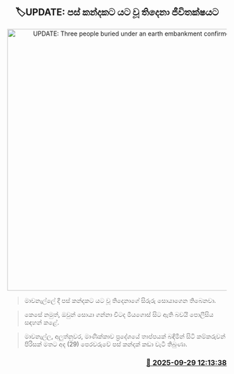 <p align='center'><b><h2 align='center' title='UPDATE: Three people buried under an earth embankment confirmed dead'>🏷UPDATE: පස් කන්දකට යට වූ තිදෙනා ජීවිතක්ෂයට</h2></b></p>
<p align='center'><img src='https://helakuru.sgp1.cdn.digitaloceanspaces.com/esana/images/lib/mawanella-jko.jpg' width='600' alt='UPDATE: Three people buried under an earth embankment confirmed dead'></p>

> මාවනැල්ලේ දී පස් කන්දකට යට වූ තිදෙනාගේ සිරුරු සොයාගෙන තිබෙනවා.

> කෙසේ නමුත්, ඔවුන් සොයා ගන්නා විටද මියගොස් සිට ඇති බවයි පොලීසිය සඳහන් කළේ.

> මාවනැල්ල, අලුත්නුවර, මාණික්කාව ප්‍රදේශයේ තාප්පයක් බඳිමින් සිටි කම්කරුවන් පිරිසක් මතට අද (29) පෙරවරුවේ පස් කන්දක් කඩා වැටී තිබුණා.



<h3 align='right'><a href='https://www.helakuru.lk/esana/p/114061/'>📅 2025-09-29 12:13:38</a></h3>
